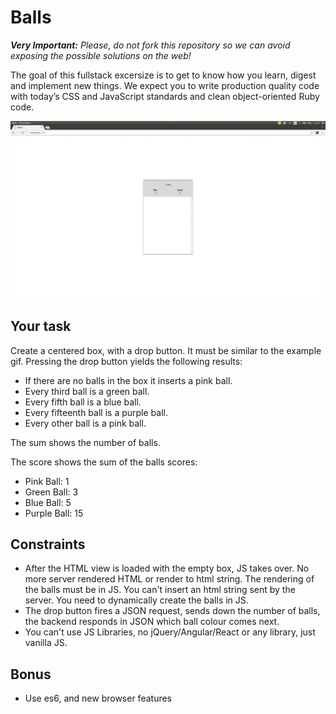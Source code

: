 # Balls

_**Very Important:**_ _Please, do not fork this repository so we can avoid exposing the possible solutions on the web!_

The goal of this fullstack excersize is to get to know how you learn, digest and implement new things. We expect you to write production quality code with today’s CSS and JavaScript standards and clean object-oriented Ruby code.

![Alt text](example.gif?raw=true "Balls")

## Your task

Create a centered box, with a drop button. It must be similar to the example gif.
Pressing the drop button yields the following results:

- If there are no balls in the box it inserts a pink ball.
- Every third ball is a green ball.
- Every fifth ball is a blue ball.
- Every fifteenth ball is a purple ball.
- Every other ball is a pink ball.

The sum shows the number of balls.

The score shows the sum of the balls scores:
- Pink Ball:   1
- Green Ball:  3
- Blue Ball:   5
- Purple Ball: 15

## Constraints

- After the HTML view is loaded with the empty box, JS takes over. No more server rendered HTML or render to html string.
  The rendering of the balls must be in JS. You can't insert an html string sent by the server. You need to dynamically create the balls in JS.
- The drop button fires a JSON request, sends down the number of balls, the backend responds in JSON which ball colour comes next.
- You can't use JS Libraries, no jQuery/Angular/React or any library, just vanilla JS.

## Bonus

- Use es6, and new browser features
